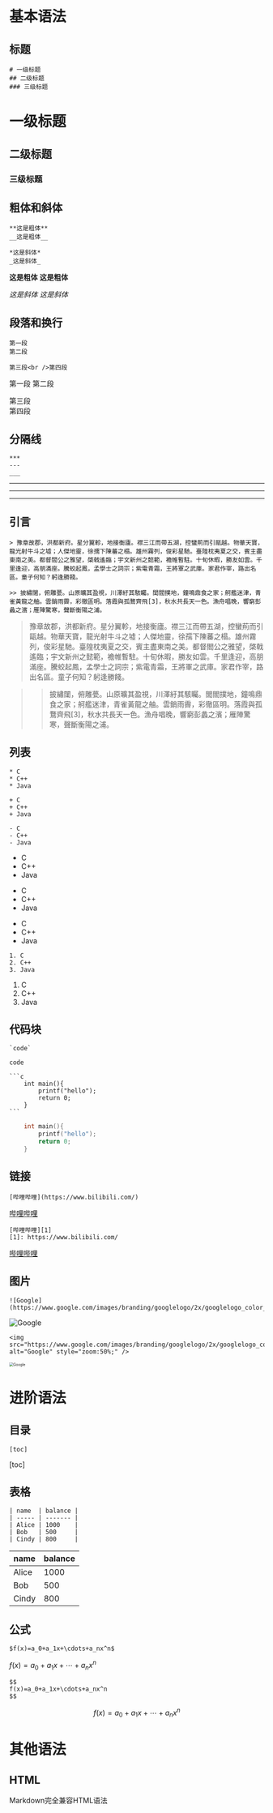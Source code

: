 # 基本语法

## **标题**

```
# 一级标题
## 二级标题
### 三级标题
```

# 一级标题
## 二级标题
### 三级标题



## **粗体和斜体**

```
**这是粗体**
__这是粗体__

*这是斜体*
_这是斜体_
```

**这是粗体**
__这是粗体__

*这是斜体*
_这是斜体_



## **段落和换行**

```
第一段
第二段

第三段<br />第四段
```

第一段
第二段

第三段<br />第四段



## **分隔线**

```
***
---
___
```
***
---
___



## **引言**

```
> 豫章故郡，洪都新府。星分翼軫，地接衡廬。襟三江而帶五湖，控蠻荊而引甌越。物華天寶，龍光射牛斗之墟；人傑地靈，徐孺下陳蕃之榻。雄州霧列，俊彩星馳。臺隍枕夷夏之交，賓主盡東南之美。都督閻公之雅望，棨戟遙臨；宇文新州之懿範，襜帷暫駐。十旬休暇，勝友如雲。千里逢迎，高朋滿座。騰蛟起鳳，孟學士之詞宗；紫電青霜，王將軍之武庫。家君作宰，路出名區。童子何知？躬逢勝餞。

>> 披繡闥，俯雕甍。山原曠其盈視，川澤紆其駭矚。閭閻撲地，鐘鳴鼎食之家；舸艦迷津，青雀黃龍之舳。雲銷雨霽，彩徹區明。落霞與孤鶩齊飛[3]，秋水共長天一色。漁舟唱晚，響窮彭蠡之濱；雁陣驚寒，聲斷衡陽之浦。
```

> 豫章故郡，洪都新府。星分翼軫，地接衡廬。襟三江而帶五湖，控蠻荊而引甌越。物華天寶，龍光射牛斗之墟；人傑地靈，徐孺下陳蕃之榻。雄州霧列，俊彩星馳。臺隍枕夷夏之交，賓主盡東南之美。都督閻公之雅望，棨戟遙臨；宇文新州之懿範，襜帷暫駐。十旬休暇，勝友如雲。千里逢迎，高朋滿座。騰蛟起鳳，孟學士之詞宗；紫電青霜，王將軍之武庫。家君作宰，路出名區。童子何知？躬逢勝餞。

>> 披繡闥，俯雕甍。山原曠其盈視，川澤紆其駭矚。閭閻撲地，鐘鳴鼎食之家；舸艦迷津，青雀黃龍之舳。雲銷雨霽，彩徹區明。落霞與孤鶩齊飛[3]，秋水共長天一色。漁舟唱晚，響窮彭蠡之濱；雁陣驚寒，聲斷衡陽之浦。



## **列表**

```
* C
* C++
* Java

+ C
+ C++
+ Java

- C
- C++
- Java
```

* C
* C++
* Java



+ C
+ C++
+ Java



- C
- C++
- Java



```
1. C
2. C++
3. Java
```

1. C
2. C++
3. Java



## **代码块**

```
`code`
```

`code`



```
​```c
	int main(){
		printf("hello");
		return 0;
	}
​```
```

```c
	int main(){
		printf("hello");
		return 0;
	}
```



## **链接**

```
[哔哩哔哩](https://www.bilibili.com/)
```

[哔哩哔哩](https://www.bilibili.com/)



```
[哔哩哔哩][1]
[1]: https://www.bilibili.com/
```

[哔哩哔哩][1]

[1]: https://www.bilibili.com/



## **图片**

```
![Google](https://www.google.com/images/branding/googlelogo/2x/googlelogo_color_272x92dp.png)
```

![Google](https://www.google.com/images/branding/googlelogo/2x/googlelogo_color_272x92dp.png)

```
<img src="https://www.google.com/images/branding/googlelogo/2x/googlelogo_color_272x92dp.png" alt="Google" style="zoom:50%;" />
```

<img src="https://www.google.com/images/branding/googlelogo/2x/googlelogo_color_272x92dp.png" alt="Google" style="zoom:50%;" />



# 进阶语法

## **目录**

```
[toc]
```

[toc]

## **表格**

```
| name  | balance |
| ----- | ------- |
| Alice | 1000    |
| Bob   | 500     |
| Cindy | 800     |
```

| name  | balance |
| ----- | ------- |
| Alice | 1000    |
| Bob   | 500     |
| Cindy | 800     |



## **公式**

```
$f(x)=a_0+a_1x+\cdots+a_nx^n$
```

$f(x)=a_0+a_1x+\cdots+a_nx^n$



```
$$
f(x)=a_0+a_1x+\cdots+a_nx^n
$$
```

$$
f(x)=a_0+a_1x+\cdots+a_nx^n
$$



# 其他语法

## **HTML**

Markdown完全兼容HTML语法